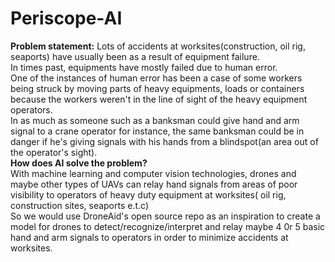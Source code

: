 # Periscope-AI
<b>Problem statement:</b> Lots of  accidents  at worksites(construction, oil rig, seaports) have usually been as a result of equipment failure.
<br> 
In times past, equipments have mostly failed due to human error.
<br>
One of the instances of human error has been a case of some workers being struck by moving parts of  heavy equipments, loads or containers because the workers weren't in the line of sight of the heavy equipment operators.
<br>
In as much as someone such as  a banksman  could  give hand and arm signal to a crane operator for instance, the same banksman could be in danger if he's giving signals with his hands from a blindspot(an area out of the operator's sight).
<br>
<b>How does AI solve the problem?</b>
<br>
With machine learning and computer vision technologies,  drones and maybe other types of UAVs can relay hand signals from areas of poor visibility to operators of heavy duty equipment at worksites( oil rig, construction sites, seaports e.t.c) 
<br>
So we would use DroneAid's open source repo as an inspiration to create a model for drones to detect/recognize/interpret and relay maybe 4 0r 5 basic hand and arm signals to operators in order to minimize accidents at worksites.
